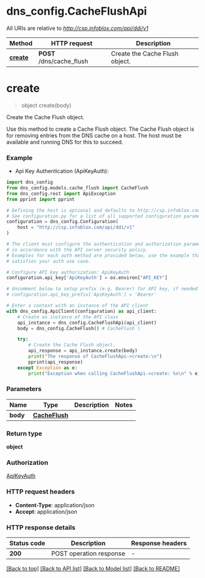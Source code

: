 # dns_config.CacheFlushApi

All URIs are relative to *http://csp.infoblox.com/api/ddi/v1*

Method | HTTP request | Description
------------- | ------------- | -------------
[**create**](CacheFlushApi.md#create) | **POST** /dns/cache_flush | Create the Cache Flush object.


# **create**
> object create(body)

Create the Cache Flush object.

Use this method to create a Cache Flush object. The Cache Flush object is for removing entries from the DNS cache on a host. The host must be available and running DNS for this to succeed.

### Example

* Api Key Authentication (ApiKeyAuth):

```python
import dns_config
from dns_config.models.cache_flush import CacheFlush
from dns_config.rest import ApiException
from pprint import pprint

# Defining the host is optional and defaults to http://csp.infoblox.com/api/ddi/v1
# See configuration.py for a list of all supported configuration parameters.
configuration = dns_config.Configuration(
    host = "http://csp.infoblox.com/api/ddi/v1"
)

# The client must configure the authentication and authorization parameters
# in accordance with the API server security policy.
# Examples for each auth method are provided below, use the example that
# satisfies your auth use case.

# Configure API key authorization: ApiKeyAuth
configuration.api_key['ApiKeyAuth'] = os.environ["API_KEY"]

# Uncomment below to setup prefix (e.g. Bearer) for API key, if needed
# configuration.api_key_prefix['ApiKeyAuth'] = 'Bearer'

# Enter a context with an instance of the API client
with dns_config.ApiClient(configuration) as api_client:
    # Create an instance of the API class
    api_instance = dns_config.CacheFlushApi(api_client)
    body = dns_config.CacheFlush() # CacheFlush | 

    try:
        # Create the Cache Flush object.
        api_response = api_instance.create(body)
        print("The response of CacheFlushApi->create:\n")
        pprint(api_response)
    except Exception as e:
        print("Exception when calling CacheFlushApi->create: %s\n" % e)
```



### Parameters


Name | Type | Description  | Notes
------------- | ------------- | ------------- | -------------
 **body** | [**CacheFlush**](CacheFlush.md)|  | 

### Return type

**object**

### Authorization

[ApiKeyAuth](../README.md#ApiKeyAuth)

### HTTP request headers

 - **Content-Type**: application/json
 - **Accept**: application/json

### HTTP response details

| Status code | Description | Response headers |
|-------------|-------------|------------------|
**200** | POST operation response |  -  |

[[Back to top]](#) [[Back to API list]](../README.md#documentation-for-api-endpoints) [[Back to Model list]](../README.md#documentation-for-models) [[Back to README]](../README.md)

